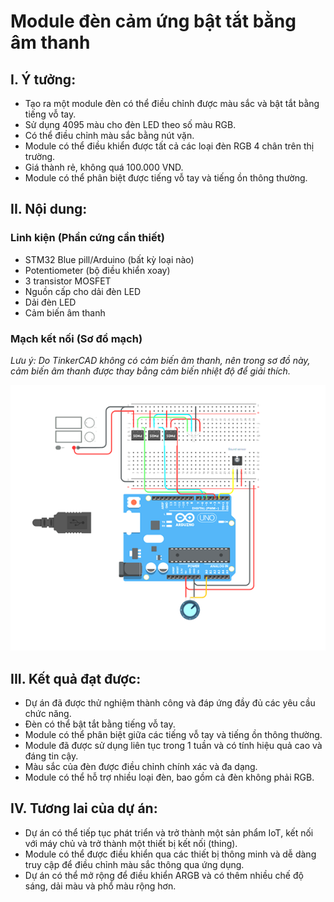 # Module đèn cảm ứng bật tắt bằng âm thanh

## **I. Ý tưởng:**

* Tạo ra một module đèn có thể điều chỉnh được màu sắc và bật tắt bằng tiếng vỗ tay.
* Sử dụng 4095 màu cho đèn LED theo số màu RGB.
* Có thể điều chỉnh màu sắc bằng nút vặn.
* Module có thể điều khiển được tất cả các loại đèn RGB 4 chân trên thị trường.
* Giá thành rẻ, không quá 100.000 VND.
* Module có thể phân biệt được tiếng vỗ tay và tiếng ồn thông thường.

## **II. Nội dung:**

### Linh kiện (Phần cứng cần thiết)

* STM32 Blue pill/Arduino (bất kỳ loại nào)
* Potentiometer (bộ điều khiển xoay)
* 3 transistor MOSFET
* Nguồn cấp cho dải đèn LED
* Dải đèn LED
* Cảm biến âm thanh

### Mạch kết nối (Sơ đồ mạch)

_Lưu ý: Do TinkerCAD không có cảm biến âm thanh, nên trong sơ đồ này, cảm biến âm thanh được thay bằng cảm biến nhiệt độ để giải thích._

![diagram](https://github.com/Arcahv/IOT-Light-Clap/blob/23cd5572e47b749996298b83eb5b0954d16fb2da/Picture1.png)

## **III. Kết quả đạt được:**

* Dự án đã được thử nghiệm thành công và đáp ứng đầy đủ các yêu cầu chức năng.
* Đèn có thể bật tắt bằng tiếng vỗ tay.
* Module có thể phân biệt giữa các tiếng vỗ tay và tiếng ồn thông thường.
* Module đã được sử dụng liên tục trong 1 tuần và có tính hiệu quả cao và đáng tin cậy.
* Màu sắc của đèn được điều chỉnh chính xác và đa dạng.
* Module có thể hỗ trợ nhiều loại đèn, bao gồm cả đèn không phải RGB.

## **IV. Tương lai của dự án:**

* Dự án có thể tiếp tục phát triển và trở thành một sản phẩm IoT, kết nối với máy chủ và trở thành một thiết bị kết nối (thing).
* Module có thể được điều khiển qua các thiết bị thông minh và dễ dàng truy cập để điều chỉnh màu sắc thông qua ứng dụng.
* Dự án có thể mở rộng để điều khiển ARGB và có thêm nhiều chế độ sáng, dải màu và phổ màu rộng hơn.
